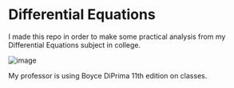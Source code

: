 # Differential Equations
I made this repo in order to make some practical analysis from my Differential Equations subject in college. 

![image](https://user-images.githubusercontent.com/78585520/191971660-767217bf-5381-4b52-832a-82a55529b167.png)

My professor is using Boyce DiPrima 11th edition on classes. 
